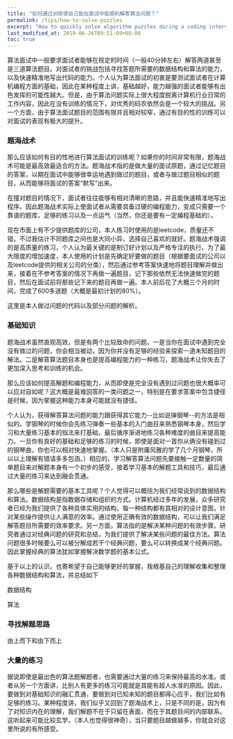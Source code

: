 ```yaml
---
title: "如何通过训练使自己能在面试中能顺利解答算法问题？"
permalink: /tips/how-to-solve-puzzles
excerpt: "How to quickly solve algorithm puzzles during a coding interview?"
last_modified_at: 2019-06-26T09:51:09+08:00
toc: true
---
```


算法面试中一般要求面试者能够在规定的时间（一般40分钟左右）解答两道甚至是三道算法题目。对面试者的挑战包括寻找答题所需要的数据结构和算法的能力，以及快速精准地写出代码的能力。个人认为算法面试的初衷是要测试面试者在计算机编程方面的基础，因此在某种程度上讲，基础越好，能力越强的面试者能够有出色发挥的可能性越大。但是，由于算法问题实际上很大程度脱离计算机行业日常的工作内容，因此在没有训练的情况下，对优秀的码农依然会是一个较大的挑战。另一个方面，由于算法面试题目的范围有限并且相对较窄，通过有目的性的训练可以对面试的表现有极大的提升。

### 题海战术

那么应该如何有目的性地进行算法面试的训练呢？如果你的时间非常有限，题海战术可能是最高效最适合的方法。题海战术指的是做大量的面试原题，通过记忆题目的答案，以期在面试中能够很幸运地遇到做过的题目，或者与做过题目相似的题目，从而能够将面试的答案“默写”出来。

在撞对题目的情况下，面试者往往能够有相对清晰的思路，并且能快速精准地写出程序。因此题海战术实际上使面试者从需要具备过硬的编程能力，变成只需要一个靠谱的题库，足够的练习以及一点运气（当然，你还是要有一定编程基础的）。

现在市面上有不少提供题库的公司，本人练习时使用的是leetcode，质量还不错，不过我估计不同题库之间也是大同小异，选择自己喜欢的就好。题海战术强调的是高质量的练习，个人认为最关键的是制订好计划以及严格专注的执行。为了最大限度的增加速度，本人使用的计划是先确定好要做的题目（根据要面试的公司以及leetcode提供的相关公司的分类），然后通过参考答案快速地将题目理解并做出来，接着在不参考答案的情况下再做一遍题目，记下那些依然无法快速做完的题目，然后在面试前将那些记下来的题目再做一遍。本人前后花了大概三个月的时间，完成了600多道题（大概是最初计划的80%）。

这里是本人做过问题的代码以及部分问题的解析。

### 基础知识

题海战术虽然直观高效，但是有两个比较致命的问题。一是当你在面试中遇到完全没有做过的问题，你会相当被动，因为你并没有足够的经验来探索一道未知题目的解法。二是解答算法题目本身也是提高编程能力的一种练习，题海战术让你失去了更加深入思考和训练的机会。

那么应该如何提高解题和编程能力，从而即使是完全没有遇到过问题也很大概率可以应对自如呢？这大概是最难回答的一类问题之一，特别是在要求答案中包含捷径是时候，因为掌握这种能力本身可能就没有捷径。

个人认为，获得解答算法问题的能力跟获得其它能力--比如说弹钢琴--的方法是相似的。学钢琴的时候你会先练习弹奏一些基本的入门曲目来熟悉钢琴本身，然后学习和大量练习基本的指法来打基础，最后循序渐进地练习各种难度的曲目来提高能力。一旦你有良好的基础和足够的练习的时候，即使是面对一首你从俩没有碰到过的钢琴曲，你也可以相对快速地掌握。（本人只是附庸风雅的学了几个月钢琴，所以以上理解有错请多多包涵。）相应的，学习解答算法问题先要接触一定数量的简单题目来对解题本身有一个初步的感受，接着学习基本的解题工具和技巧，最后通过大量的练习来达到融会贯通。

那么哪些是解题需要的基本工具呢？个人觉得可以概括为我们经常说到的数据结构和算法。数据结构是指数据存储和组织的方式。计算机经过多年的发展，众多研究者已经为我们提供了各种具体实用的结构。每一种结构都有其相对的设计意图，针对某些操作提供让人满意的效率。通过使用正确有效的数据结构，可以让我们满足解答题目所需要的效率要求。另一方面，算法指的是解决某种问题的有效步骤。研究者通过对经典问题的研究和总结，为我们提供了解决某些问题的最佳方法。算法问题很多时候要么可以被分解成若干个经典问题，要么可以转换成某个经典问题。因此掌握经典的算法犹如掌握解决数学题的基本公式。

基于以上的认识，也寄希望于自己能够更好的掌握，我根基自己的理解收集和整理各种数据结构和算法，并总结如下

数据结构

算法

### 寻找解题思路

由上而下和由下而上

### 大量的练习

据说即使是最出色的算法题解题者，也需要通过大量的练习来保持最高的水准。或者从另一个方面讲，比别人有更多的练习可能就是其能有超人水准的原因。因此，要做到对基础知识的融汇贯通，要做到对已知未知的题目都得心应手，我们比如有足够的练习。某种程度讲，我们似乎又回到了题海战术上，只是不同的是，因为有了对知识内在的理解，我们解题不在于只留在表面，而在于其题目间的内部联系。这听起来可能比较玄学，（本人也觉得很神奇），当只要题目越做越多，你就会对这里所说的有所感受。